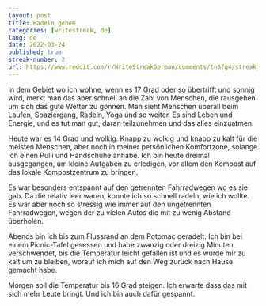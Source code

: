 ```yaml
---
layout: post
title: Radeln gehen
categories: [writestreak, de]
lang: de
date: 2022-03-24
published: true
streak-number: 2
url: https://www.reddit.com/r/WriteStreakGerman/comments/tn8fg4/streak_2_radeln_gehen/
---
```

In dem Gebiet wo ich wohne, wenn es 17 Grad oder so übertrifft und sonnig wird, merkt man das aber schnell an die Zahl von Menschen, die rausgehen um sich das gute Wetter zu gönnen. Man sieht Menschen überall beim Laufen, Spaziergang, Radeln, Yoga und so weiter. Es sind Leben und Energie, und es tut man gut, daran teilzunehmen und das alles einzuatmen.

Heute war es 14 Grad und wolkig. Knapp zu wolkig und knapp zu kalt für die meisten Menschen, aber noch in meiner persönlichen Komfortzone, solange ich einen Pulli und Handschuhe anhabe. Ich bin heute dreimal ausgegangen, um kleine Aufgaben zu erledigen, vor allem den Kompost auf das lokale Kompostzentrum zu bringen.

Es war besonders entspannt auf den getrennten Fahrradwegen wo es sie gab. Da die relativ leer waren, konnte ich so schnell radeln, wie ich wollte. Es war aber noch so stressig wie immer auf den ungetrennten Fahrradwegen, wegen der zu vielen Autos die mit zu wenig Abstand überholen.

Abends bin ich bis zum Flussrand an dem Potomac geradelt. Ich bin bei einem Picnic-Tafel gesessen und habe zwanzig oder dreizig Minuten verschwendet, bis die Temperatur leicht gefallen ist und es wurde mir zu kalt um zu bleiben, worauf ich mich auf den Weg zurück nach Hause gemacht habe.

Morgen soll die Temperatur bis 16 Grad steigen. Ich erwarte dass das mit sich mehr Leute bringt. Und ich bin auch dafür gespannt.